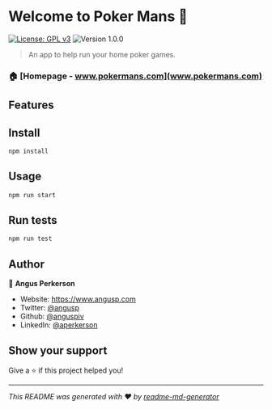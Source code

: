 # Welcome to Poker Mans 👋

[![License: GPL v3](https://img.shields.io/badge/License-GPLv3-blue.svg)](./LICENSE.md)
![Version 1.0.0](https://img.shields.io/badge/version-1.0.0-blue.svg?cacheSeconds=2592000)

> An app to help run your home poker games.

### 🏠 [Homepage - www.pokermans.com](www.pokermans.com)

## Features



## Install

```sh
npm install
```

## Usage

```sh
npm run start
```

## Run tests

```sh
npm run test
```

## Author

👤 **Angus Perkerson**

* Website: https://www.angusp.com
* Twitter: [@angusp](https://twitter.com/angusp)
* Github: [@anguspiv](https://github.com/anguspiv)
* LinkedIn: [@aperkerson](https://linkedin.com/in/aperkerson)

## Show your support

Give a ⭐️ if this project helped you!

***
_This README was generated with ❤️ by [readme-md-generator](https://github.com/kefranabg/readme-md-generator)_
